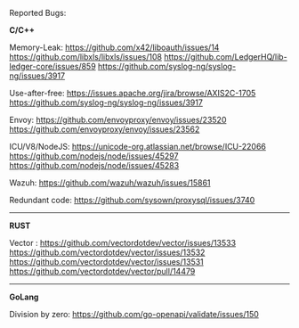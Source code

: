 Reported Bugs:

**C/C++**

Memory-Leak: 
https://github.com/x42/liboauth/issues/14
https://github.com/libxls/libxls/issues/108 
https://github.com/LedgerHQ/lib-ledger-core/issues/859
https://github.com/syslog-ng/syslog-ng/issues/3917

Use-after-free: 
https://issues.apache.org/jira/browse/AXIS2C-1705 
https://github.com/syslog-ng/syslog-ng/issues/3917

Envoy:
https://github.com/envoyproxy/envoy/issues/23520
https://github.com/envoyproxy/envoy/issues/23562

ICU/V8/NodeJS:
https://unicode-org.atlassian.net/browse/ICU-22066
https://github.com/nodejs/node/issues/45297
https://github.com/nodejs/node/issues/45283

Wazuh:
https://github.com/wazuh/wazuh/issues/15861 

Redundant code:
https://github.com/sysown/proxysql/issues/3740
***
**RUST**

Vector :
https://github.com/vectordotdev/vector/issues/13533
https://github.com/vectordotdev/vector/issues/13532
https://github.com/vectordotdev/vector/issues/13531
https://github.com/vectordotdev/vector/pull/14479
***
**GoLang**

Division by zero:
https://github.com/go-openapi/validate/issues/150


